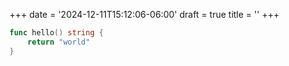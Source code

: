 +++
date = '2024-12-11T15:12:06-06:00'
draft = true
title = ''
+++

```go
func hello() string {
    return "world"
}
```
